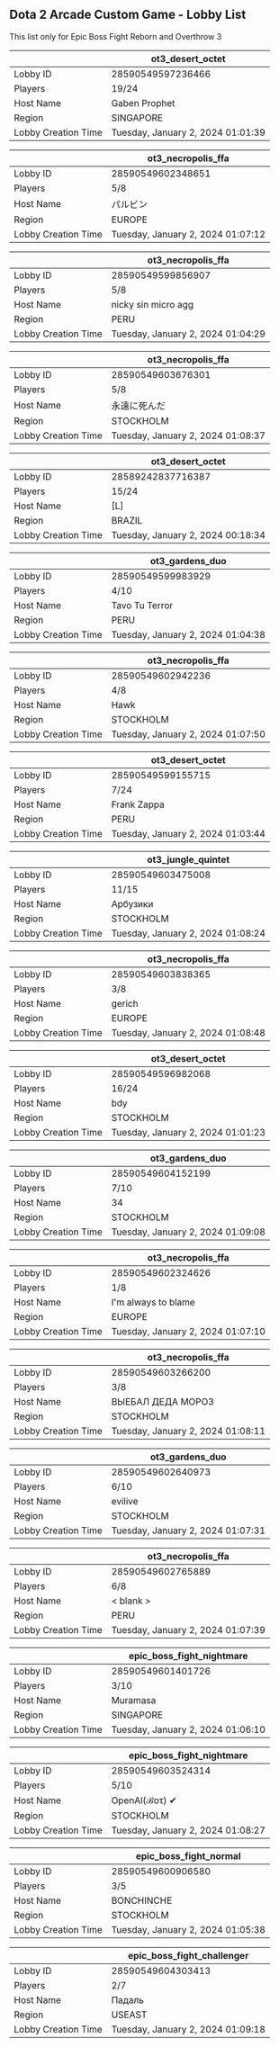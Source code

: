 ## Dota 2 Arcade Custom Game - Lobby List

This list only for Epic Boss Fight Reborn and Overthrow 3

|  | ot3_desert_octet |
| ------ | ------ |
| Lobby ID | 28590549597236466 |
| Players | 19/24 |
| Host Name | Gaben Prophet |
| Region | SINGAPORE |
| Lobby Creation Time | Tuesday, January 2, 2024 01:01:39 |


|  | ot3_necropolis_ffa |
| ------ | ------ |
| Lobby ID | 28590549602348651 |
| Players | 5/8 |
| Host Name | パルビン |
| Region | EUROPE |
| Lobby Creation Time | Tuesday, January 2, 2024 01:07:12 |


|  | ot3_necropolis_ffa |
| ------ | ------ |
| Lobby ID | 28590549599856907 |
| Players | 5/8 |
| Host Name | nicky sin micro agg |
| Region | PERU |
| Lobby Creation Time | Tuesday, January 2, 2024 01:04:29 |


|  | ot3_necropolis_ffa |
| ------ | ------ |
| Lobby ID | 28590549603676301 |
| Players | 5/8 |
| Host Name | 永遠に死んだ |
| Region | STOCKHOLM |
| Lobby Creation Time | Tuesday, January 2, 2024 01:08:37 |


|  | ot3_desert_octet |
| ------ | ------ |
| Lobby ID | 28589242837716387 |
| Players | 15/24 |
| Host Name | [L] |
| Region | BRAZIL |
| Lobby Creation Time | Tuesday, January 2, 2024 00:18:34 |


|  | ot3_gardens_duo |
| ------ | ------ |
| Lobby ID | 28590549599983929 |
| Players | 4/10 |
| Host Name | Tavo Tu Terror |
| Region | PERU |
| Lobby Creation Time | Tuesday, January 2, 2024 01:04:38 |


|  | ot3_necropolis_ffa |
| ------ | ------ |
| Lobby ID | 28590549602942236 |
| Players | 4/8 |
| Host Name | Hawk |
| Region | STOCKHOLM |
| Lobby Creation Time | Tuesday, January 2, 2024 01:07:50 |


|  | ot3_desert_octet |
| ------ | ------ |
| Lobby ID | 28590549599155715 |
| Players | 7/24 |
| Host Name | Frank Zappa |
| Region | PERU |
| Lobby Creation Time | Tuesday, January 2, 2024 01:03:44 |


|  | ot3_jungle_quintet |
| ------ | ------ |
| Lobby ID | 28590549603475008 |
| Players | 11/15 |
| Host Name | Apбузики |
| Region | STOCKHOLM |
| Lobby Creation Time | Tuesday, January 2, 2024 01:08:24 |


|  | ot3_necropolis_ffa |
| ------ | ------ |
| Lobby ID | 28590549603838365 |
| Players | 3/8 |
| Host Name | gerich |
| Region | EUROPE |
| Lobby Creation Time | Tuesday, January 2, 2024 01:08:48 |


|  | ot3_desert_octet |
| ------ | ------ |
| Lobby ID | 28590549596982068 |
| Players | 16/24 |
| Host Name | bdy |
| Region | STOCKHOLM |
| Lobby Creation Time | Tuesday, January 2, 2024 01:01:23 |


|  | ot3_gardens_duo |
| ------ | ------ |
| Lobby ID | 28590549604152199 |
| Players | 7/10 |
| Host Name | 34 |
| Region | STOCKHOLM |
| Lobby Creation Time | Tuesday, January 2, 2024 01:09:08 |


|  | ot3_necropolis_ffa |
| ------ | ------ |
| Lobby ID | 28590549602324626 |
| Players | 1/8 |
| Host Name | I'm always to blame |
| Region | EUROPE |
| Lobby Creation Time | Tuesday, January 2, 2024 01:07:10 |


|  | ot3_necropolis_ffa |
| ------ | ------ |
| Lobby ID | 28590549603266200 |
| Players | 3/8 |
| Host Name | ВЫЕБАЛ ДЕДА МОРОЗ |
| Region | STOCKHOLM |
| Lobby Creation Time | Tuesday, January 2, 2024 01:08:11 |


|  | ot3_gardens_duo |
| ------ | ------ |
| Lobby ID | 28590549602640973 |
| Players | 6/10 |
| Host Name | evilive |
| Region | STOCKHOLM |
| Lobby Creation Time | Tuesday, January 2, 2024 01:07:31 |


|  | ot3_necropolis_ffa |
| ------ | ------ |
| Lobby ID | 28590549602765889 |
| Players | 6/8 |
| Host Name | < blank > |
| Region | PERU |
| Lobby Creation Time | Tuesday, January 2, 2024 01:07:39 |


|  | epic_boss_fight_nightmare |
| ------ | ------ |
| Lobby ID | 28590549601401726 |
| Players | 3/10 |
| Host Name | Muramasa |
| Region | SINGAPORE |
| Lobby Creation Time | Tuesday, January 2, 2024 01:06:10 |


|  | epic_boss_fight_nightmare |
| ------ | ------ |
| Lobby ID | 28590549603524314 |
| Players | 5/10 |
| Host Name | OpenAl(ℬoτ) ✔ |
| Region | STOCKHOLM |
| Lobby Creation Time | Tuesday, January 2, 2024 01:08:27 |


|  | epic_boss_fight_normal |
| ------ | ------ |
| Lobby ID | 28590549600906580 |
| Players | 3/5 |
| Host Name | BONCHINCHE |
| Region | STOCKHOLM |
| Lobby Creation Time | Tuesday, January 2, 2024 01:05:38 |


|  | epic_boss_fight_challenger |
| ------ | ------ |
| Lobby ID | 28590549604303413 |
| Players | 2/7 |
| Host Name | Падаль |
| Region | USEAST |
| Lobby Creation Time | Tuesday, January 2, 2024 01:09:18 |


